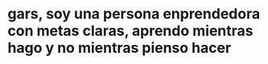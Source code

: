 # gars, soy una persona enprendedora con metas claras, aprendo mientras hago y no mientras pienso hacer 
